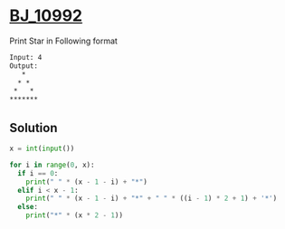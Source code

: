 # [BJ_10992](https://acmicpc.net/problem/10992)

Print Star in Following format

```txt
Input: 4
Output:
   *
  * *
 *   *
*******
```

## Solution

```py
x = int(input())

for i in range(0, x):
  if i == 0:
    print(" " * (x - 1 - i) + "*")
  elif i < x - 1:
    print(" " * (x - 1 - i) + "*" + " " * ((i - 1) * 2 + 1) + '*')
  else:
    print("*" * (x * 2 - 1))
```
